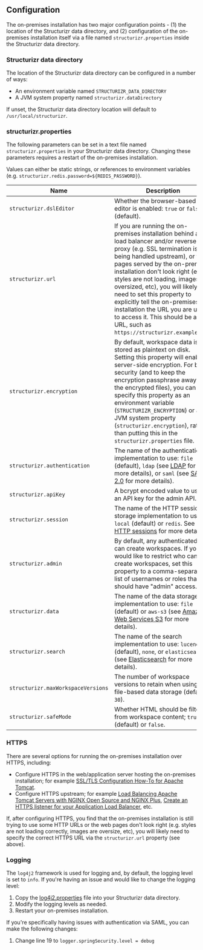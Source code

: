 ## Configuration

The on-premises installation has two major configuration points - (1) the location of the Structurizr data directory,
and (2) configuration of the on-premises installation itself via a file named `structurizr.properties` inside the Structurizr data directory.

### Structurizr data directory

The location of the Structurizr data directory can be configured in a number of ways:

- An environment variable named `STRUCTURIZR_DATA_DIRECTORY`
- A JVM system property named `structurizr.dataDirectory`

If unset, the Structurizr data directory location will default to `/usr/local/structurizr`.

### structurizr.properties

The following parameters can be set in a text file named `structurizr.properties` in your Structurizr data directory.
Changing these parameters requires a restart of the on-premises installation.

Values can either be static strings, or references to environment variables
(e.g. `structurizr.redis.password=${REDIS_PASSWORD}`).

| Name                               | Description                                                                                                                                                                                                                                                                                                                                                                                                                                                                                                                                                                                                                                                                                 |
|------------------------------------|---------------------------------------------------------------------------------------------------------------------------------------------------------------------------------------------------------------------------------------------------------------------------------------------------------------------------------------------------------------------------------------------------------------------------------------------------------------------------------------------------------------------------------------------------------------------------------------------------------------------------------------------------------------------------------------------|
| `structurizr.dslEditor`            | Whether the browser-based DSL editor is enabled: `true` or `false` (default).                                                                                                                                                                                                                                                                                                                                                                                                                                                                                                                                                                                                               |
| `structurizr.url`                  | If you are running the on-premises installation behind a load balancer and/or reverse-proxy (e.g. SSL termination is being handled upstream), or the pages served by the on-premises installation don't look right (e.g. styles are not loading, images are oversized, etc), you will likely need to set this property to explicitly tell the on-premises installation the URL you are using to access it. This should be a full URL, such as `https://structurizr.example.com`.                                                                                                                                                                                                            |
| `structurizr.encryption`           | By default, workspace data is stored as plaintext on disk. Setting this property will enable server-side encryption. For better security (and to keep the encryption passphrase away from the encrypted files), you can specify this property as an environment variable (`STRUCTURIZR_ENCRYPTION`) or a JVM system property (`structurizr.encryption`), rather than putting this in the `structurizr.properties` file.
| `structurizr.authentication`       | The name of the authentication implementation to use: `file` (default), `ldap` (see [LDAP](04-authentication.md#ldap) for more details), or `saml` (see [SAML 2.0](04-authentication.md#saml-20) for more details).                                                                                                                                                                                                                                                                                                                                                                                                                                                                         |
| `structurizr.apiKey`               | A bcrypt encoded value to use as an API key for the admin API. |
| `structurizr.session`              | The name of the HTTP session storage implementation to use: `local` (default) or `redis`. See [HTTP sessions](06-http-sessions.md) for more details.                                                                                                                                                                                                                                                                                                                                                                                                                                                                                                                                        |
| `structurizr.admin`                | By default, any authenticated user can create workspaces. If you would like to restrict who can create workspaces, set this property to a comma-separated list of usernames or roles that should have "admin" access.                                                                                                                                                                                                                                                                                                                                                                                                                                                                       |
| `structurizr.data`                 | The name of the data storage implementation to use: `file` (default) or `aws-s3` (see [Amazon Web Services S3](06-data-storage#amazon-web-services-s3) for more details).                                                                                                                                                                                                                                                                                                                                                                                                                                                                                                                   |
| `structurizr.search`               | The name of the search implementation to use: `lucene` (default), `none`, or `elasticsearch` (see [Elasticsearch](06-data-storage#elasticsearch) for more details).                                                                                                                                                                                                                                                                                                                                                                                                                                                                                                                         |
| `structurizr.maxWorkspaceVersions` | The number of workspace versions to retain when using file-based data storage (default; `30`).                                                                                                                                                                                                                                                                                                                                                                                                                                                                                                                                                                                              |
| `structurizr.safeMode`             | Whether HTML should be filtered from workspace content; `true` (default) or `false`.                                                                                                                                                                                                                                                                                                                                                                                                                                                                                                                                                                                                |

### HTTPS

There are several options for running the on-premises installation over HTTPS, including:

- Configure HTTPS in the web/application server hosting the on-premises installation; for example [SSL/TLS Configuration How-To for Apache Tomcat](https://tomcat.apache.org/tomcat-9.0-doc/ssl-howto.html).
- Configure HTTPS upstream; for example [Load Balancing Apache Tomcat Servers with NGINX Open Source and NGINX Plus](https://docs.nginx.com/nginx/deployment-guides/load-balance-third-party/apache-tomcat/), [Create an HTTPS listener for your Application Load Balancer](https://docs.aws.amazon.com/elasticloadbalancing/latest/application/create-https-listener.html), etc.

If, after configuring HTTPS, you find that the on-premises installation is still trying to use some HTTP URLs
or the web pages don't look right (e.g. styles are not loading correctly, images are oversize, etc),
you will likely need to specify the correct HTTPS URL via the `structurizr.url` property (see above).

### Logging

The `log4j2` framework is used for logging and, by default, the logging level is set to `info`.
If you're having an issue and would like to change the logging level:

1. Copy the [log4j2.properties](https://github.com/structurizr/onpremises/blob/main/src/main/resources/log4j2.properties) file into your Structurizr data directory.
2. Modify the logging levels as needed.
3. Restart your on-premises installation.

If you're specifically having issues with authentication via SAML, you can make the following changes:

1. Change line 19 to `logger.springSecurity.level = debug`